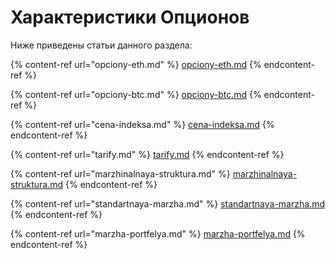 # Характеристики Опционов

Ниже приведены статьи данного раздела:

{% content-ref url="opciony-eth.md" %}
[opciony-eth.md](opciony-eth.md)
{% endcontent-ref %}

{% content-ref url="opciony-btc.md" %}
[opciony-btc.md](opciony-btc.md)
{% endcontent-ref %}

{% content-ref url="cena-indeksa.md" %}
[cena-indeksa.md](cena-indeksa.md)
{% endcontent-ref %}

{% content-ref url="tarify.md" %}
[tarify.md](tarify.md)
{% endcontent-ref %}

{% content-ref url="marzhinalnaya-struktura.md" %}
[marzhinalnaya-struktura.md](marzhinalnaya-struktura.md)
{% endcontent-ref %}

{% content-ref url="standartnaya-marzha.md" %}
[standartnaya-marzha.md](standartnaya-marzha.md)
{% endcontent-ref %}

{% content-ref url="marzha-portfelya.md" %}
[marzha-portfelya.md](marzha-portfelya.md)
{% endcontent-ref %}
